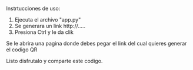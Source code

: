 Instrtucciones de uso:
  1. Ejecuta el archivo "app.py"
  2. Se generara un link http://.....
  3. Presiona Ctrl y le da clik

Se le abrira una pagina donde debes pegar el link del cual quieres generar el codigo QR 

Listo disfrutalo y comparte este codigo.
